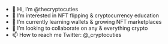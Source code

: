 - 👋 Hi, I’m @thecryptocuties
- 👀 I’m interested in NFT flipping & cryptocurrency education
- 🌱 I’m currently learning wallets & growing NFT marketplaces
- 💞️ I’m looking to collaborate on any & everything crypto
- 📫 How to reach me Twitter: @_cryptocuties

<!---
thecryptocuties/thecryptocuties is a ✨ special ✨ repository because its `README.md` (this file) appears on your GitHub profile.
You can click the Preview link to take a look at your changes.
--->

